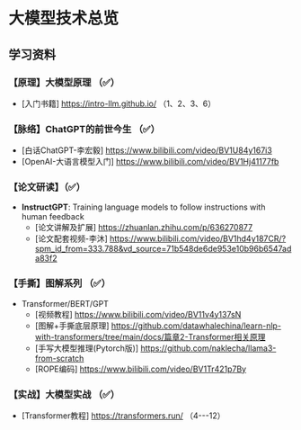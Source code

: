 # 大模型技术总览

## 学习资料

### 【原理】大模型原理  （✅）
- [入门书籍] https://intro-llm.github.io/ （1、2、3、6）

### 【脉络】ChatGPT的前世今生 （✅）
- [白话ChatGPT-李宏毅] https://www.bilibili.com/video/BV1U84y167i3
- [OpenAI-大语言模型入门] https://www.bilibili.com/video/BV1Hj41177fb

### 【论文研读】（✅）
- **InstructGPT**: Training language models to follow instructions with human feedback
  - [论文讲解及扩展] https://zhuanlan.zhihu.com/p/636270877
  - [论文配套视频-李沐] https://www.bilibili.com/video/BV1hd4y187CR/?spm_id_from=333.788&vd_source=71b548de6de953e10b96b6547ada83f2

### 【手撕】图解系列 （✅）
- Transformer/BERT/GPT
  - [视频教程] https://www.bilibili.com/video/BV11v4y137sN
  - [图解+手撕底层原理] https://github.com/datawhalechina/learn-nlp-with-transformers/tree/main/docs/篇章2-Transformer相关原理
  - [手写大模型推理(Pytorch版)] https://github.com/naklecha/llama3-from-scratch
  - [ROPE编码] https://www.bilibili.com/video/BV1Tr421p7By

### 【实战】大模型实战 （✅）
- [Transformer教程] https://transformers.run/ （4---12）

